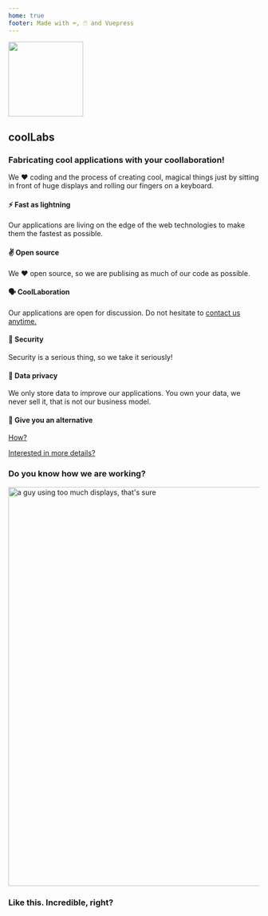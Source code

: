 ```yaml
---
home: true
footer: Made with ⌨️, 🖱️ and Vuepress
---
```


<section class="bg-coollabs text-white px-2 md:px-0">
      <div class="container mx-auto flex flex-wrap h-full items-center py-8">
        <img src="/coollabs.svg" height="150" width="150" class="mx-auto mb-4 md:mx-0 md:mb-0" style="border:none !important;">
        <div class="w-full md:flex-1 px-6 text-center md:text-left">
          <h1 class="text-white text-5xl font-light leading-normal mb-2">coolLabs</h1>
          <h3 class="mb-2 text-base md:text-lg font-semibold">Fabricating cool applications with your coollaboration!</h3>
          <p class="text-sm text-white">We ❤️️ ️️coding and the process of creating cool, magical things just by sitting in front of huge displays and rolling our fingers on a keyboard.</p>
        </div>
        <div class="w-1/5"></div>
      </div>
</section>

 <section class="bg-gray-100 border-b">
    <div class="container py-8 mx-auto">
      <div class="flex flex-wrap pt-6 ">
        <div class="w-full mb-4 md:w-1/3 md:mb-0 px-4">
          <h4 class="text-green-900 text-2xl mb-2 font-semibold">⚡ Fast as lightning</h4>
          <p class="mb-2">Our applications are living on the edge of the web technologies to make them the fastest as possible.</p>
        </div>
        <div class="w-full mb-4 md:w-1/3 md:mb-0 px-4">
          <h4 class="text-green-900 text-2xl mb-2 font-semibold">✌️ Open source</h4>
          <p class="mb-2">We ❤️️ open source, so we are publising as much of our code as possible.</p>
        </div>
        <div class="w-full mb-4 md:w-1/3 md:mb-0 px-4">
          <h4 class="text-green-900 text-2xl mb-2 font-semibold">🗣 CoolLaboration</h4>
          <p class="mb-2">Our applications are open for discussion. Do not hesitate to <a href="/contact/" @click.prevent="$router.push('/contact')" class="text-coollabs-dark hover:text-green-600 underline">contact us anytime.</a></p>
        </div>
      </div>
      <div class="flex flex-wrap md:pt-16">
        <div class="w-full mb-4 md:w-1/3 md:mb-0 px-4">
          <h4 class="text-green-900 text-2xl mb-2 font-semibold">🔐 Security</h4>
          <p class="mb-2">Security is a serious thing, so we take it seriously!</p>
        </div>
        <div class="w-full mb-4 md:w-1/3 md:mb-0 px-4">
          <h4 class="text-green-900 text-2xl mb-2 font-semibold">💾 Data privacy</h4>
          <p class="mb-2">We only store data to improve our applications. You own your data, we never sell it, that is not our business model.</p>
        </div>
        <div class="w-full mb-4 md:w-1/3 md:mb-0 px-4">
          <h4 class="text-green-900 text-2xl mb-2 font-semibold">👋 Give you an alternative</h4>
          <p class="mb-2"><a href="/about/the-vision.html#alternative-👋" @click.prevent="$router.push('/about/the-vision.html#alternative-👋')" class="text-coollabs-dark hover:text-green-600 underline">How?</a></p>
        </div>
        <div class="w-full my-4 md:mb-0 px-4 text-center">
         <a href="/about/the-vision.html" @click.prevent="$router.push('/about/the-vision.html')" class="bg-coollabs rounded hover:bg-gray-100 hover:text-green-600 text-white px-1 text-center py-2 px-2 w-full uppercase text-base">Interested in more details?</a>
         </div>
      </div>
    </div>
  </section>

  <section class="bg-white">
    <div class="container mx-auto px-4 pt-12 pb-8 ">
        <h3 class="text-center mb-4 text-2xl font-semibold">Do you know how we are working?</h3>
        <div class="flex justify-center">
        <img src="/programming.svg" class="px-10" width="800"  alt="a guy using too much displays, that's sure">
        </div>
        <h3 class="text-center text-base my-4 font-sans text-gray-500 font-semibold ">Like this. Incredible, right?</h3>
    </div>
</section>
